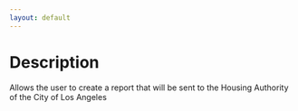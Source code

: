 ```yaml
---
layout: default
---
```


# Description

Allows the user to create a report that will be sent to the Housing Authority of the City of Los Angeles
